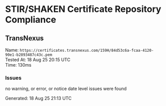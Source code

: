 # STIR/SHAKEN Certificate Repository Compliance

## TransNexus

Name: `https://certificates.transnexus.com/159H/84d53c6a-fcaa-4120-90e1-b2893487c43c.pem`\
Tested At: 18 Aug 25 20:15 UTC\
Time: 130ms

### Issues

no warning, or error, or notice date level issues were found

Generated: 18 Aug 25 21:13 UTC